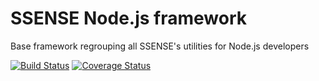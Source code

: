 # SSENSE Node.js framework
Base framework regrouping all SSENSE's utilities for Node.js developers

[![Build Status](https://travis-ci.org/SSENSE/node-framework.svg?branch=master)](https://travis-ci.org/SSENSE/node-framework)
[![Coverage Status](https://coveralls.io/repos/github/SSENSE/node-framework/badge.svg?branch=master)](https://coveralls.io/github/SSENSE/node-framework?branch=master)